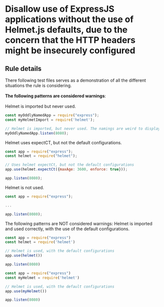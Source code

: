 # Disallow use of ExpressJS applications without the use of Helmet.js defaults, due to the concern that the HTTP headers might be insecurely configured

## Rule details
There following test files serves as a demonstration of all the different situations the rule is considering.
<br/><br/>
**The following patterns are considered warnings**:
<br/><br/>
Helmet is imported but never used.
```javascript
const myOddlyNamedApp = require("express");
const myHelmetImport = require('helmet');

// Helmet is imported, but never used. The namings are weird to display implementation versatility.
myOddlyNamedApp.listen(8080);
```

Helmet uses expectCT, but not the default configurations.
```javascript
const app = require("express");
const helmet = require("helmet");

// Uses helmet expectCt, but not the default configurations
app.use(helmet.expectCt({maxAge: 3600, enforce: true}));

app.listen(8080);
```

Helmet is not used.
```javascript
const app = require("express");

...

app.listen(8080);
```

The following patterns are NOT considered warnings:
Helmet is imported and used correctly, with the use of the default configurations.
```javascript
const app = require("express")
const helmet = require('helmet')

// Helmet is used, with the default configurations
app.use(helmet())

app.listen(8080)
```

```javascript
const app = require("express")
const myHelmet = require('helmet')

// Helmet is used, with the default configurations
app.use(myHelmet())

app.listen(8080)
```
